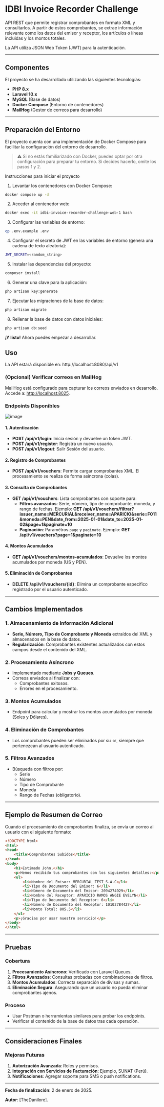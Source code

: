 # IDBI Invoice Recorder Challenge

API REST que permite registrar comprobantes en formato XML y consultarlos. A partir de estos comprobantes, se extrae
información relevante como los datos del emisor y receptor, los artículos o líneas incluidas y los montos totales.

La API utiliza JSON Web Token (JWT) para la autenticación.

---

## Componentes

El proyecto se ha desarrollado utilizando las siguientes tecnologías:

- **PHP 8.x**
- **Laravel 10.x**
- **MySQL** (Base de datos)
- **Docker Compose** (Entorno de contenedores)
- **MailHog** (Gestor de correos para desarrollo)

---

## Preparación del Entorno

El proyecto cuenta con una implementación de Docker Compose para facilitar la configuración del entorno de desarrollo.

> ⚠️ Si no estás familiarizado con Docker, puedes optar por otra configuración para preparar tu entorno. Si decides
> hacerlo, omite los pasos 1 y 2.

Instrucciones para iniciar el proyecto

1. Levantar los contenedores con Docker Compose:

```bash
docker compose up -d
```

2. Acceder al contenedor web:

```bash
docker exec -it idbi-invoice-recorder-challenge-web-1 bash
```

3. Configurar las variables de entorno:

```bash
cp .env.example .env
```

4. Configurar el secreto de JWT en las variables de entorno (genera una cadena de texto aleatoria):

```bash
JWT_SECRET=<random_string>
```

5. Instalar las dependencias del proyecto:

```bash
composer install
```

6. Generar una clave para la aplicación:

```bash
php artisan key:generate
```

7. Ejecutar las migraciones de la base de datos:

```bash
php artisan migrate
```

8. Rellenar la base de datos con datos iniciales:

```bash
php artisan db:seed
```

**¡Y listo!** Ahora puedes empezar a desarrollar.

## Uso

La API estará disponible en: http://localhost:8080/api/v1

### (Opcional) Verificar correos en MailHog

MailHog está configurado para capturar los correos enviados en desarrollo. Accede a: [http://localhost:8025](http://localhost:8025).

### Endpoints Disponibles
![image](https://github.com/user-attachments/assets/73b4b324-fa17-45e9-8b41-57f0bd1bc556)

#### 1. Autenticación

- **POST /api/v1/login**: Inicia sesión y devuelve un token JWT.
- **POST /api/v1/register**: Registra un nuevo usuario.
- **POST /api/v1/logout**: Salir Sesión del usuario.

#### 2. Registro de Comprobantes

- **POST /api/v1/vouchers**: Permite cargar comprobantes XML. El procesamiento se realiza de forma asíncrona (colas).

#### 3. Consulta de Comprobantes
- **GET /api/v1/vouchers**: Lista comprobantes con soporte para:
  - **Filtros avanzados**: Serie, número, tipo de comprobante, moneda, y rango de fechas. Ejemplo: **GET /api/v1/vouchers/filtrar?issuer_name=MERCURIAL&receiver_name=APARICIO&serie=F011&moneda=PEN&date_from=2025-01-01&date_to=2025-01-02&page=1&paginate=10**
  - **Paginación**: Paramétros `page` y `paginate`. Ejemplo: **GET /api/v1/vouchers?page=1&paginate=10**

#### 4. Montos Acumulados

- **GET /api/v1/vouchers/montos-acumulados**: Devuelve los montos acumulados por moneda (US y PEN).

#### 5. Eliminación de Comprobantes

- **DELETE /api/v1/vouchers/{id}**: Elimina un comprobante específico registrado por el usuario autenticado.

---

## Cambios Implementados

### 1. Almacenamiento de Información Adicional

- **Serie, Número, Tipo de Comprobante y Moneda** extraídos del XML y almacenados en la base de datos.
- **Regularización**: Comprobantes existentes actualizados con estos campos desde el contenido del XML.

### 2. Procesamiento Asíncrono

- Implementado mediante **Jobs y Queues**.
- Correos enviados al finalizar con:
  - Comprobantes exitosos.
  - Errores en el procesamiento.

### 3. Montos Acumulados

- Endpoint para calcular y mostrar los montos acumulados por moneda (Soles y Dólares).

### 4. Eliminación de Comprobantes

- Los comprobantes pueden ser eliminados por su `id`, siempre que pertenezcan al usuario autenticado.

### 5. Filtros Avanzados

- Búsqueda con filtros por:
  - Serie
  - Número
  - Tipo de Comprobante
  - Moneda
  - Rango de Fechas (obligatorio).

---

## Ejemplo de Resumen de Correo

Cuando el procesamiento de comprobantes finaliza, se envía un correo al usuario con el siguiente formato:

```html
<!DOCTYPE html>
<html>
<head>
    <title>Comprobantes Subidos</title>
</head>
<body>
    <h1>Estimado John,</h1>
    <p>Hemos recibido tus comprobantes con los siguientes detalles:</p>
    <ul>
        <li>Nombre del Emisor: MERCURIAL TEST S.A.C</li>
        <li>Tipo de Documento del Emisor: 6</li>
        <li>Número de Documento del Emisor: 2094274929</li>
        <li>Nombre del Receptor: APARICIO RAMOS ANGIE EVELYN</li>
        <li>Tipo de Documento del Receptor: 6</li>
        <li>Número de Documento del Receptor: 10102784427</li>
        <li>Monto Total: 805.5</li>
    </ul>
    <p>¡Gracias por usar nuestro servicio!</p>
</body>
</html>
```

---

## Pruebas

### Cobertura

1. **Procesamiento Asíncrono**: Verificado con Laravel Queues.
2. **Filtros Avanzados**: Consultas probadas con combinaciones de filtros.
3. **Montos Acumulados**: Correcta separación de divisas y sumas.
4. **Eliminación Segura**: Asegurando que un usuario no pueda eliminar comprobantes ajenos.

### Proceso

- Usar Postman o herramientas similares para probar los endpoints.
- Verificar el contenido de la base de datos tras cada operación.

---

## Consideraciones Finales

### Mejoras Futuras

1. **Autorización Avanzada**: Roles y permisos.
2. **Integración con Servicios de Facturación**: Ejemplo, SUNAT (Perú).
3. **Notificaciones**: Agregar soporte para SMS o push notifications.

---

**Fecha de finalización**: 2 de enero de 2025.

**Autor**: [TheDanilore].

